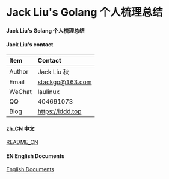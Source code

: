 # Jack Liu's Golang 个人梳理总结

#### Jack Liu's Golang 个人梳理总结

#### Jack Liu's contact
| Item  | Contact |
| :------ | :---------- |
| Author | Jack Liu 秋 |
| Email | stackgo@163.com |
| WeChat | laulinux |
| QQ | 404691073 |
| Blog | https://iddd.top |

#### zh_CN 中文
[README_CN](https://github.com/iotd/jackliu-golang-notes/tree/master/zh_CN)

#### EN English Documents
[English Documents](https://github.com/iotd/jackliu-golang-notes/tree/master/EN)


